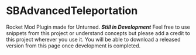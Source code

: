 # SBAdvancedTeleportation
Rocket Mod Plugin made for Unturned.
***Still in Development***
Feel free to use snippets from this project or understand concepts but please add a credit to this project wherever you use it. You will be able to download a released version from this page once development is completed.
